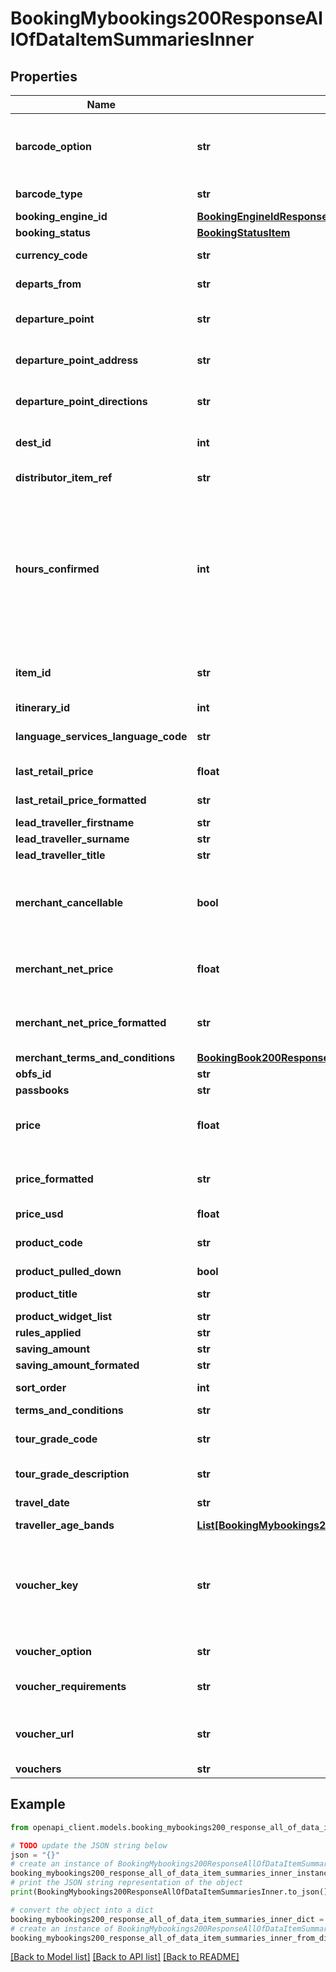 # BookingMybookings200ResponseAllOfDataItemSummariesInner


## Properties

Name | Type | Description | Notes
------------ | ------------- | ------------- | -------------
**barcode_option** | **str** | Indicates whether a voucher is required for each passenger; or, whether the requirement is one voucher per group booking. | [optional] 
**barcode_type** | **str** | **alphanumeric code** specifying the type of barcode | [optional] 
**booking_engine_id** | [**BookingEngineIdResponse**](BookingEngineIdResponse.md) |  | [optional] 
**booking_status** | [**BookingStatusItem**](BookingStatusItem.md) |  | [optional] 
**currency_code** | **str** | **currency code** for the currency in which pricing is displayed | [optional] 
**departs_from** | **str** | **natural-language description** of *this* item&#39;s departure location | [optional] 
**departure_point** | **str** | **natural-language description** of the product&#39;s departure point | [optional] 
**departure_point_address** | **str** | **natural-language address** of the departure point for the product | [optional] 
**departure_point_directions** | **str** | **natural-language description** of how to access the departure point for the product | [optional] 
**dest_id** | **int** | **unique numeric identifier** of the destination in which the product operates | [optional] 
**distributor_item_ref** | **str** | **alphanumeric reference code** of the distributor item | [optional] 
**hours_confirmed** | **int** | The &#x60;hoursConfirmed&#x60; field also indicates if the product is freesale or on request. The &#x60;hoursConfirmed&#x60; value is the approximate window for confirmation in hours, which can be presented to the customer. A value of &#x60;0&#x60; means that the product is **freesale**, and a value greater than &#x60;0&#x60; means that the product is **on-request**.  | [optional] 
**item_id** | **str** | Booking-reference number generated by Viator - **Note**: For more information, see: [Booking references](#section/Key-concepts/Booking-references)  | [optional] 
**itinerary_id** | **int** | ignore (Viator only) | [optional] 
**language_services_language_code** | **str** | **language code** for the language that the product operates in | [optional] 
**last_retail_price** | **float** | **currency-formatted merchant net rate** of *this* item | [optional] 
**last_retail_price_formatted** | **str** | **currency-formatted retail price** of *this* item | [optional] 
**lead_traveller_firstname** | **str** | **first name** of the lead traveler | [optional] 
**lead_traveller_surname** | **str** | **surname** of the lead traveler | [optional] 
**lead_traveller_title** | **str** | **title** of the lead traveler&#39;s name | [optional] 
**merchant_cancellable** | **bool** | ignore (Viator only)  For cancellation information regarding the booking, please refer to the &#x60;merchantTermsAndConditions&#x60; object  | [optional] 
**merchant_net_price** | **float** | **currency-formatted merchant net rate** of *this* item - For more information, see: [Merchant pricing](#section/Merchant-APIs/Merchant-pricing)  | [optional] 
**merchant_net_price_formatted** | **str** | **currency-formatted merchant net rate** of *this* item - For more information, see: [Merchant pricing](#section/Merchant-APIs/Merchant-pricing)  | [optional] 
**merchant_terms_and_conditions** | [**BookingBook200ResponseAllOfDataItemSummariesInnerMerchantTermsAndConditions**](BookingBook200ResponseAllOfDataItemSummariesInnerMerchantTermsAndConditions.md) |  | [optional] 
**obfs_id** | **str** | ignore (Viator only) | [optional] 
**passbooks** | **str** | ignore (Viator only) | [optional] 
**price** | **float** | **numeric merchant total price** of the product that was booked - For more information, see: [Merchant pricing](#section/Merchant-APIs/Merchant-pricing)  | [optional] 
**price_formatted** | **str** | **currency-formatted merchant total price** for *this* booking - For more information, see: [Merchant pricing](#section/Merchant-APIs/Merchant-pricing)  | [optional] 
**price_usd** | **float** |  | [optional] 
**product_code** | **str** | **unique alphanumeric identifier** of the product that was booked | [optional] 
**product_pulled_down** | **bool** |  | [optional] 
**product_title** | **str** | **natural-language description** of the product that was booked | [optional] 
**product_widget_list** | **str** | ignore (Viator only) | [optional] 
**rules_applied** | **str** | ignore (Viator only) | [optional] 
**saving_amount** | **str** | Ignore (Viator only)  | [optional] 
**saving_amount_formated** | **str** | Ignore (Viator only)  | [optional] 
**sort_order** | **int** | **sort order** of *this* item summary | [optional] 
**terms_and_conditions** | **str** | ignore (Viator only) | [optional] 
**tour_grade_code** | **str** | **alphanumeric identifier** of the tour grade of the product that was booked | [optional] 
**tour_grade_description** | **str** | **natural-language description** of *this* tour grade | [optional] 
**travel_date** | **str** | **date** of travel for the product that was booked | [optional] 
**traveller_age_bands** | [**List[BookingMybookings200ResponseAllOfDataItemSummariesInnerTravellerAgeBandsInner]**](BookingMybookings200ResponseAllOfDataItemSummariesInnerTravellerAgeBandsInner.md) | **array** of age band objects | [optional] 
**voucher_key** | **str** | Unique reference for the voucher for this booking that can be used as a request parameter to search for existing bookings using the [/booking/mybookings](#operation/bookingMybookings) and [/booking/pastbooking](#operation/bookingPastbooking) endpoints | [optional] 
**voucher_option** | **str** | **specifier** of the rules pertaining to the use of the voucher | [optional] 
**voucher_requirements** | **str** | **natural-language description** of the requirements for using the voucher | [optional] 
**voucher_url** | **str** | **URL of the voucher** for *this* product (if available). The customer can access this URL to retrieve their voucher. | [optional] 
**vouchers** | **str** | ignore (Viator only) | [optional] 

## Example

```python
from openapi_client.models.booking_mybookings200_response_all_of_data_item_summaries_inner import BookingMybookings200ResponseAllOfDataItemSummariesInner

# TODO update the JSON string below
json = "{}"
# create an instance of BookingMybookings200ResponseAllOfDataItemSummariesInner from a JSON string
booking_mybookings200_response_all_of_data_item_summaries_inner_instance = BookingMybookings200ResponseAllOfDataItemSummariesInner.from_json(json)
# print the JSON string representation of the object
print(BookingMybookings200ResponseAllOfDataItemSummariesInner.to_json())

# convert the object into a dict
booking_mybookings200_response_all_of_data_item_summaries_inner_dict = booking_mybookings200_response_all_of_data_item_summaries_inner_instance.to_dict()
# create an instance of BookingMybookings200ResponseAllOfDataItemSummariesInner from a dict
booking_mybookings200_response_all_of_data_item_summaries_inner_from_dict = BookingMybookings200ResponseAllOfDataItemSummariesInner.from_dict(booking_mybookings200_response_all_of_data_item_summaries_inner_dict)
```
[[Back to Model list]](../README.md#documentation-for-models) [[Back to API list]](../README.md#documentation-for-api-endpoints) [[Back to README]](../README.md)


